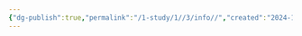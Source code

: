 ```yaml
---
{"dg-publish":true,"permalink":"/1-study/1//3/info//","created":"2024-11-20T21:02:27.219+09:00","updated":"2025-06-03T20:07:19.760+09:00"}
---
```


